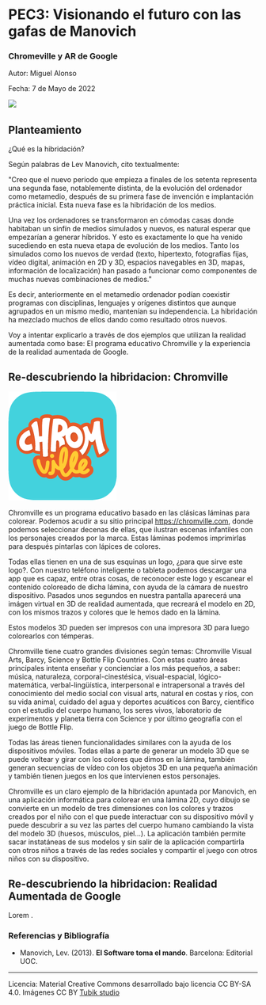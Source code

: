 # PEC3: Visionando el futuro con las gafas de Manovich 

### Chromeville y AR de Google 


Autor: Miguel Alonso


Fecha: 7 de Mayo de 2022

<img src="https://github.com/migalomel/PEC3_Manovich_Reloaded/blob/main/H%C3%ADbrido.png" /> 


## Planteamiento


¿Qué es la hibridación?

Según palabras de Lev Manovich, cito textualmente:

"Creo que el nuevo periodo que empieza a finales de los setenta representa una segunda fase, notablemente distinta, de la evolución del ordenador como metamedio, después de su primera fase de invención e implantación práctica inicial. Esta nueva fase es la hibridación de los medios.

Una vez los ordenadores se transformaron en cómodas casas donde habitaban un sinfín de medios simulados y nuevos, es natural esperar que empezarían a generar híbridos. Y esto es exactamente lo que ha venido sucediendo en esta nueva etapa de evolución de los medios. Tanto los simulados como los nuevos de verdad (texto, hipertexto, fotografías fijas, vídeo digital, animación en 2D y 3D, espacios navegables en 3D, mapas, información de localización) han pasado a funcionar como componentes de muchas nuevas combinaciones de medios."

Es decir, anteriormente en el metamedio ordenador podían coexistir programas con disciplinas, lenguajes y orígenes distintos que aunque agrupados en un mismo medio, mantenían su independencia. La hibridación ha mezclado muchos de ellos dando como resultado otros nuevos.

Voy a intentar explicarlo a través de dos ejemplos que utilizan la realidad aumentada como base: El programa educativo Chromville y la experiencia de la realidad aumentada de Google.


## Re-descubriendo la hibridacion: Chromville

<img src="https://github.com/migalomel/PEC3_Manovich_Reloaded/blob/main/LogoChromvilleApp.png" />

Chromville es un programa educativo basado en las clásicas láminas para colorear. Podemos acudir a su sitio principal https://chromville.com, donde podemos seleccionar decenas de ellas, que ilustran escenas infantiles con los personajes creados por la marca. Estas láminas podemos imprimirlas para después pintarlas con lápices de colores.

Todas ellas tienen en una de sus esquinas un logo, ¿para que sirve este logo?. Con nuestro teléfono inteligente o tableta podemos descargar una app que es capaz, entre otras cosas, de reconocer este logo y escanear el contenido coloreado de dicha lámina, con ayuda de la cámara de nuestro dispositivo. Pasados unos segundos en nuestra pantalla aparecerá una imágen virtual en 3D de realidad aumentada, que recreará el modelo en 2D, con los mismos trazos y colores que le hemos dado en la lámina.

Estos modelos 3D pueden ser impresos con una impresora 3D para luego colorearlos con témperas.

Chromville tiene cuatro grandes divisiones según temas: Chromville Visual Arts, Barcy, Science y Bottle Flip Countries. Con estas cuatro áreas principales intenta enseñar y concienciar a los más pequeños, a saber: música, naturaleza, corporal-cinestésica, visual-espacial, lógico-matemática, verbal-lingüística, interpersonal e intrapersonal a través del conocimiento del medio social con visual arts, natural en costas y ríos, con su vida animal, cuidado del agua y deportes acuáticos con Barcy, científico con el estudio del cuerpo humano, los seres vivos, laboratorio de experimentos y planeta tierra con Science y por último geografía con el juego de Bottle Flip.

Todas las áreas tienen funcionalidades similares con la ayuda de los dispositivos móviles. Todas ellas a parte de generar un modelo 3D que se puede voltear y girar con los colores que dimos en la lámina, también generan secuencias de vídeo con los objetos 3D en una pequeña animación y también tienen juegos en los que intervienen estos personajes. 

Chromville es un claro ejemplo de la hibridación apuntada por Manovich, en una aplicación informática para colorear en una lámina 2D, cuyo dibujo se convierte en un modelo de tres dimensiones con los colores y trazos creados por el niño con el que puede interactuar con su dispositivo móvil y puede descubrir a su vez las partes del cuerpo humano cambiando la vista del modelo 3D (huesos, músculos, piel...). La aplicación también permite sacar instatáneas de sus modelos y sin salir de la aplicación compartirla con otros niños a través de las redes sociales y compartir el juego con otros niños con su dispositivo.




## Re-descubriendo la hibridacion: Realidad Aumentada de Google

Lorem .


### Referencias y Bibliografía

* Manovich, Lev. (2013). **El Software toma el mando**. Barcelona: Editorial UOC. 


----

Licencia: Material Creative Commons desarrollado bajo licencia CC BY-SA 4.0. Imágenes CC BY [Tubik studio](https://blog.tubikstudio.com/how-to-create-original-flat-illustrations-designers-tips/) 
